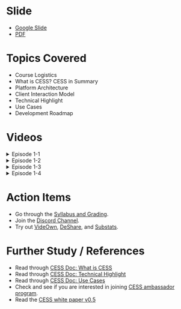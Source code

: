 # Slide

- [Google Slide](https://docs.google.com/presentation/d/1wLKWFgq5IJcD66YKR1hzJ_LEwFeH1eSCMIdRKuisTm8/edit?usp=sharing)
- [PDF](../assets/week-01/wk01-ep01-main.pdf)

# Topics Covered

- Course Logistics
- What is CESS? CESS in Summary
- Platform Architecture
- Client Interaction Model
- Technical Highlight
- Use Cases
- Development Roadmap

# Videos

<details>
<summary>Episode 1-1</summary>

{% embed url="https://www.youtube-nocookie.com/embed/lSYG2NcuSm0?si=EQQZhJGjb35MJYuO" %}

<iframe width="800" height="450" src="https://www.youtube-nocookie.com/embed/lSYG2NcuSm0?si=EQQZhJGjb35MJYuO" title="Episode 1-1" frameborder="0" allow="accelerometer; autoplay; clipboard-write; encrypted-media; gyroscope; picture-in-picture; web-share" allowfullscreen></iframe>

<object width="100%" height="333">
  <param name="movie" value="https://www.youtube-nocookie.com/embed/Sdg0ef2PpBw">
  <embed src="https://www.youtube-nocookie.com/embed/Sdg0ef2PpBw" width="100%" height="333">
</object>

</details>

<details>
<summary>Episode 1-2</summary>
{% embed url="https://www.youtube.com/watch?v=7keFd9WhSH4" %}
</details>

<details>
<summary>Episode 1-3</summary>
{% embed url="https://www.youtube.com/watch?v=kn3-iQxJVLc" %}
</details>

<details>
<summary>Episode 1-4</summary>
{% embed url="https://www.youtube.com/watch?v=X855X7V1YBw" %}
</details>

# Action Items

- Go through the [Syllabus and Grading](../syllabys.md).
- Join the [Discord Channel](https://discord.gg/cess).
- Try out [VideOwn](http://www.videown.net/), [DeShare](https://cess.cloud/deshare), and [Substats](https://substats.cess.cloud/).

# Further Study / References

- Read through [CESS Doc: What is CESS](https://docs.cess.cloud/core/readme/what-is-cess)
- Read through [CESS Doc: Technical Highlight](https://docs.cess.cloud/core/readme/technical-highlight)
- Read through [CESS Doc: Use Cases](https://docs.cess.cloud/core/readme/use-cases)
- Check and see if you are interested in joining [CESS ambassador program](https://cess.cloud/ambassador.html).
- Read the [CESS white paper v0.5](https://github.com/CESSProject/doc-v2/blob/main/assets/whitepaper/cess-whitepaper-v0.5-en.pdf)

